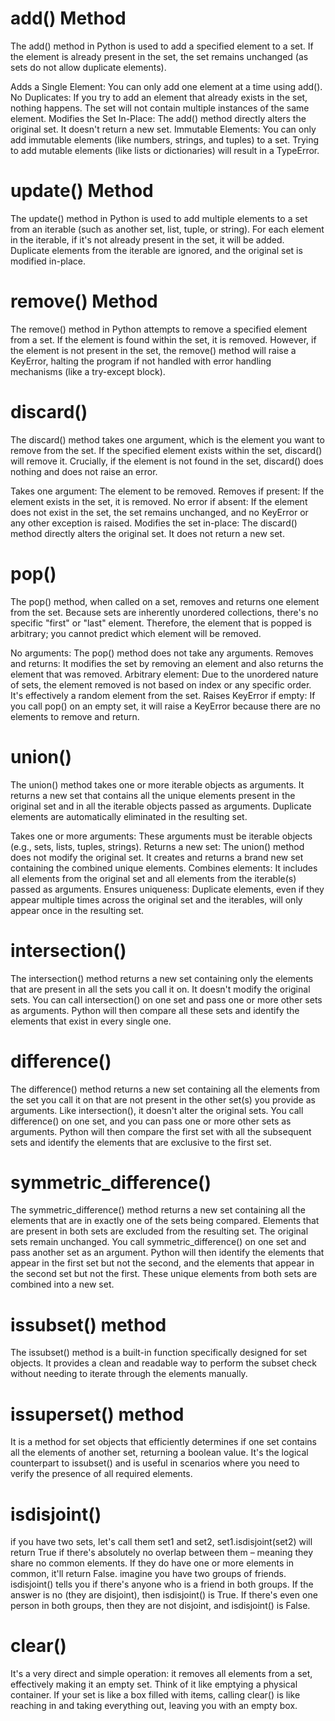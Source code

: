 # add() Method
The add() method in Python is used to add a specified element to a set. If the element is already present in the set, the set remains unchanged (as sets do not allow duplicate elements).

Adds a Single Element: You can only add one element at a time using add().
No Duplicates: If you try to add an element that already exists in the set, nothing happens. The set will not contain multiple instances of the same element.
Modifies the Set In-Place: The add() method directly alters the original set. It doesn't return a new set.
Immutable Elements: You can only add immutable elements (like numbers, strings, and tuples) to a set. Trying to add mutable elements (like lists or dictionaries) will result in a TypeError.

# update() Method
The update() method in Python is used to add multiple elements to a set from an iterable (such as another set, list, tuple, or string). For each element in the iterable, if it's not already present in the set, it will be added. Duplicate elements from the iterable are ignored, and the original set is modified in-place.

# remove() Method
The remove() method in Python attempts to remove a specified element from a set. If the element is found within the set, it is removed. However, if the element is not present in the set, the remove() method will raise a KeyError, halting the program if not handled with error handling mechanisms (like a try-except block).

# discard()
The discard() method takes one argument, which is the element you want to remove from the set. If the specified element exists within the set, discard() will remove it. Crucially, if the element is not found in the set, discard() does nothing and does not raise an error.

Takes one argument: The element to be removed.
Removes if present: If the element exists in the set, it is removed.
No error if absent: If the element does not exist in the set, the set remains unchanged, and no KeyError or any other exception is raised.
Modifies the set in-place: The discard() method directly alters the original set. It does not return a new set.

# pop()
The pop() method, when called on a set, removes and returns one element from the set. Because sets are inherently unordered collections, there's no specific "first" or "last" element. Therefore, the element that is popped is arbitrary; you cannot predict which element will be removed.

No arguments: The pop() method does not take any arguments.
Removes and returns: It modifies the set by removing an element and also returns the element that was removed.
Arbitrary element: Due to the unordered nature of sets, the element removed is not based on index or any specific order. It's effectively a random element from the set.
Raises KeyError if empty: If you call pop() on an empty set, it will raise a KeyError because there are no elements to remove and return.

# union()
The union() method takes one or more iterable objects as arguments. It returns a new set that contains all the unique elements present in the original set and in all the iterable objects passed as arguments. Duplicate elements are automatically eliminated in the resulting set.

Takes one or more arguments: These arguments must be iterable objects (e.g., sets, lists, tuples, strings).
Returns a new set: The union() method does not modify the original set. It creates and returns a brand new set containing the combined unique elements.
Combines elements: It includes all elements from the original set and all elements from the iterable(s) passed as arguments.
Ensures uniqueness: Duplicate elements, even if they appear multiple times across the original set and the iterables, will only appear once in the resulting set.

# intersection()
The intersection() method returns a new set containing only the elements that are present in all the sets you call it on. It doesn't modify the original sets.
You can call intersection() on one set and pass one or more other sets as arguments. Python will then compare all these sets and identify the elements that exist in every single one.


# difference()
The difference() method returns a new set containing all the elements from the set you call it on that are not present in the other set(s) you provide as arguments. Like intersection(), it doesn't alter the original sets.
You call difference() on one set, and you can pass one or more other sets as arguments. Python will then compare the first set with all the subsequent sets and identify the elements that are exclusive to the first set.

# symmetric_difference()
The symmetric_difference() method returns a new set containing all the elements that are in exactly one of the sets being compared. Elements that are present in both sets are excluded from the resulting set. The original sets remain unchanged.
You call symmetric_difference() on one set and pass another set as an argument. Python will then identify the elements that appear in the first set but not the second, and the elements that appear in the second set but not the first. These unique elements from both sets are combined into a new set.

# issubset() method
The issubset() method is a built-in function specifically designed for set objects. It provides a clean and readable way to perform the subset check without needing to iterate through the elements manually.

# issuperset() method
It is a method for set objects that efficiently determines if one set contains all the elements of another set, returning a boolean value. It's the logical counterpart to issubset() and is useful in scenarios where you need to verify the presence of all required elements.

# isdisjoint()
if you have two sets, let's call them set1 and set2, set1.isdisjoint(set2) will return True if there's absolutely no overlap between them – meaning they share no common elements. If they do have one or more elements in common, it'll return False.
imagine you have two groups of friends. isdisjoint() tells you if there's anyone who is a friend in both groups. If the answer is no (they are disjoint), then isdisjoint() is True. If there's even one person in both groups, then they are not disjoint, and isdisjoint() is False.

# clear()
It's a very direct and simple operation: it removes all elements from a set, effectively making it an empty set.
Think of it like emptying a physical container. If your set is like a box filled with items, calling clear() is like reaching in and taking everything out, leaving you with an empty box.